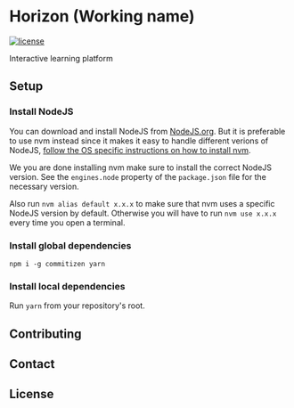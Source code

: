 # Horizon (Working name)
[![license](https://img.shields.io/github/license/mashape/apistatus.svg)](https://github.com/SigmaITC/horizon/blob/master/LICENSE)

Interactive learning platform


## Setup

### Install NodeJS
You can download and install NodeJS from [NodeJS.org](https://nodejs.org/).
But it is preferable to use nvm instead since it makes it easy to handle different verions of NodeJS, [follow the OS specific instructions on how to install nvm](https://github.com/creationix/nvm#installation).

We you are done installing nvm make sure to install the correct NodeJS version. See the `engines.node` property of the `package.json` file for the necessary version.

Also run `nvm alias default x.x.x` to make sure that nvm uses a specific NodeJS version by default. Otherwise you will have to run `nvm use x.x.x` every time you open a terminal.

### Install global dependencies
`npm i -g commitizen yarn`

### Install local dependencies
Run `yarn` from your repository's root.

## Contributing

## Contact

## License
